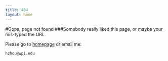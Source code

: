 ```yaml
---
title: 404
layout: home
---
```


#Oops, page not found
###Somebody really liked this page, or maybe your mis-typed the URL.

Please go to [homepage](/) or email me:

    hzhou@wpi.edu

